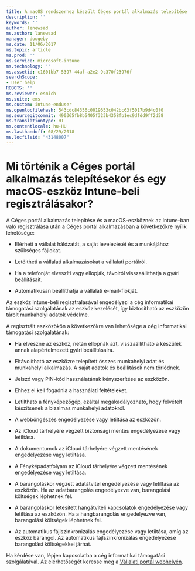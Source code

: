 ```yaml
---
title: A macOS rendszerhez készült Céges portál alkalmazás telepítése | Microsoft Docs
description: ''
keywords: ''
author: lenewsad
ms.author: lanewsad
manager: dougeby
ms.date: 11/06/2017
ms.topic: article
ms.prod: ''
ms.service: microsoft-intune
ms.technology: ''
ms.assetid: c1601bb7-5397-44af-a2e2-9c370f23976f
searchScope:
- User help
ROBOTS: ''
ms.reviewer: esmich
ms.suite: ems
ms.custom: intune-enduser
ms.openlocfilehash: 543cdc84356c0019653c042bc63f5017b9d4c0f0
ms.sourcegitcommit: 490365fb8b5405f323b4358fb1ec9dfdd9ff2d58
ms.translationtype: HT
ms.contentlocale: hu-HU
ms.lasthandoff: 08/29/2018
ms.locfileid: "43148007"
---
```

# <a name="what-happens-if-you-install-the-company-portal-app-and-enroll-your-macos-device-in-intune"></a>Mi történik a Céges portál alkalmazás telepítésekor és egy macOS-eszköz Intune-beli regisztrálásakor?

A Céges portál alkalmazás telepítése és a macOS-eszköznek az Intune-ban való regisztrálása után a Céges portál alkalmazásban a következőkre nyílik lehetősége:

-   Elérheti a vállalat hálózatát, a saját levelezését és a munkájához szükséges fájlokat.

-   Letöltheti a vállalati alkalmazásokat a vállalati portálról.

-   Ha a telefonját elveszíti vagy ellopják, távolról visszaállíthatja a gyári beállításait.

-   Automatikusan beállíthatja a vállalati e-mail-fiókját.

Az eszköz Intune-beli regisztrálásával engedélyezi a cég informatikai támogatási szolgálatának az eszköz kezelését, így biztosítható az eszközön tárolt munkahelyi adatok védelme.

A regisztrált eszközökön a következőkre van lehetősége a cég informatikai támogatási szolgálatának:

-   Ha elveszne az eszköz, netán ellopnák azt, visszaállítható a készülék annak alapértelmezett gyári beállításaira.

-   Eltávolítható az eszközre telepített összes munkahelyi adat és munkahelyi alkalmazás. A saját adatok és beállítások nem törlődnek.

-   Jelszó vagy PIN-kód használatának kényszerítése az eszközön.

-   Ehhez el kell fogadnia a használati feltételeket.

-   Letiltható a fényképezőgép, ezáltal megakadályozható, hogy felvételt készítsenek a bizalmas munkahelyi adatokról.

-   A webböngészés engedélyezése vagy letiltása az eszközön.

-   Az iCloud tárhelyére végzett biztonsági mentés engedélyezése vagy letiltása.

-   A dokumentumok az iCloud tárhelyére végzett mentésének engedélyezése vagy letiltása.

-   A Fényképadatfolyam az iCloud tárhelyére végzett mentésének engedélyezése vagy letiltása.

-   A barangoláskor végzett adatátvitel engedélyezése vagy letiltása az eszközön. Ha az adatbarangolás engedélyezve van, barangolási költségek léphetnek fel.

-   A barangoláskor létesített hangátviteli kapcsolatok engedélyezése vagy letiltása az eszközön. Ha a hangbarangolás engedélyezve van, barangolási költségek léphetnek fel.

-   Az automatikus fájlszinkronizálás engedélyezése vagy letiltása, amíg az eszköz barangol. Az automatikus fájlszinkronizálás engedélyezése barangolási költségekkel járhat.

Ha kérdése van, lépjen kapcsolatba a cég informatikai támogatási szolgálatával. Az elérhetőségét keresse meg a [Vállalati portál webhelyén](https://go.microsoft.com/fwlink/?linkid=2010980).
